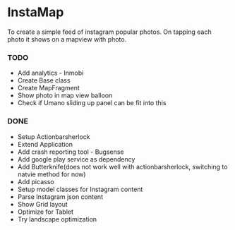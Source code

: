 # InstaMap #

To create a simple feed of instagram popular photos. On tapping each photo it shows on a mapview with photo.

### TODO ###
* Add analytics - Inmobi
* Create Base class
* Create MapFragment
* Show photo in map view balloon
* Check if Umano sliding up panel can be fit into this

### DONE ###
* Setup Actionbarsherlock
* Extend Application
* Add crash reporting tool - Bugsense
* Add google play service as dependency
* Add Butterknife(does not work well with actionbarsherlock, switching to natvie method for now)
* Add picasso
* Setup model classes for Instagram content
* Parse Instagram json content
* Show Grid layout
* Optimize for Tablet
* Try landscape optimization

